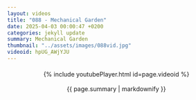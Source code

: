 ```yaml
---
layout: videos
title: "088 - Mechanical Garden"
date: 2025-04-03 00:00:47 +0200
categories: jekyll update
summary: Mechanical Garden
thumbnail: "../assets/images/088vid.jpg"
videoid: hpUG_AWjYJU
---
```


<div style="text-align: center; margin-top: 20px;">
  {% include youtubePlayer.html id=page.videoid %}
  <p style="margin-top: 15px; font-size: 1.2em; color: #333;">
    <p>{{ page.summary | markdownify }}</p>
  </p>
</div>
